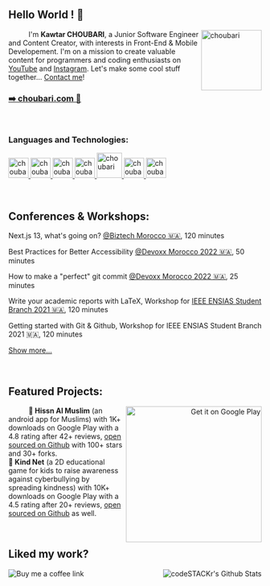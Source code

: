## Hello World ! 👋

<a href="https://choubari.com" target="_blank"><img alt="choubari" align="right" src="https://devstickers.com/assets/img/pro/wq5o.png" width="120"></a>
<samp><p align=”justify” style="text-indent:40px;"> I'm <b>Kawtar CHOUBARI</b>, a Junior Software Engineer and Content Creator, with interests in Front-End & Mobile Developement. I'm on a mission to create valuable content for programmers and coding enthusiasts on <a href="https://youtube.com/c/KawtarChoubari" target="_blank">YouTube</a> and <a href="https://instagram.com/choubari_/" target="_blank">Instagram</a>. Let's make some cool stuff together... <a href="https://choubari.com/contact/" target="_blank">Contact me</a>!</p></samp> 

### [➡️ choubari.com 🎁](https://choubari.com)

<br/>

### **Languages and Technologies:**
<p float="left">
 <a href="https://en.wikipedia.org/wiki/JavaScript" target="_blank">
<img alt="choubari" src="https://devstickers.com/assets/img/pro/i4eg.png" width="40">
  </a>
 <a href="https://en.wikipedia.org/wiki/TypeScript" target="_blank">
<img alt="choubari" src="https://devstickers.com/assets/img/pro/tzgi.png" width="40">
  </a>
 <a href="https://reactjs.org/" target="_blank">
<img alt="choubari" src="https://devstickers.com/assets/img/pro/z392.png" width="40">
  </a>
  <a href="https://nextjs.org/" target="_blank">
<img alt="choubari" src="https://cdn.worldvectorlogo.com/logos/next-js.svg" width="40">
  </a>
  <a href="https://tailwindcss.com/" target="_blank">
<img alt="choubari" src="https://upload.wikimedia.org/wikipedia/commons/thumb/d/d5/Tailwind_CSS_Logo.svg/320px-Tailwind_CSS_Logo.svg.png" width="50">
  </a>
 <a href="https://git-scm.com/" target="_blank">
<img alt="choubari" src="https://devstickers.com/assets/img/pro/apiv.png" width="40">
  </a>
 <a href="https://code.visualstudio.com/" target="_blank">
<img alt="choubari" src="https://devstickers.com/assets/img/pro/saxu.png" width="40">
  </a>
</p>

<br/>

## Conferences & Workshops:

Next.js 13, what's going on? [@Biztech Morocco 🇲🇦](https://www.youtube.com/live/s4sdXK4ApKM), 120 minutes

Best Practices for Better Accessibility [@Devoxx Morocco 2022 🇲🇦](https://devoxx.ma/talk/?id=10482), 50 minutes

How to make a "perfect" git commit [@Devoxx Morocco 2022 🇲🇦](https://devoxx.ma/talk/?id=10481), 25 minutes

Write your academic reports with LaTeX, Workshop for [IEEE ENSIAS Student Branch 2021 🇲🇦](https://twitter.com/EnsiasSb/status/1349696348606652421?t=asi7OMRJUtanYaXag41ncA&s=08), 120 minutes 

Getting started with Git & Github, Workshop for IEEE ENSIAS Student Branch 2021 🇲🇦, 120 minutes 

[Show more...](https://choubari.com/talks)

<br/>
 
## **Featured Projects:**

<a href='https://play.google.com/store/apps/developer?id=ChoubApps&pcampaignid=pcampaignidMKT-Other-global-all-co-prtnr-py-PartBadge-Mar2515-1' align="right" target="_blank"><img alt='Get it on Google Play' src='https://play.google.com/intl/en_us/badges/static/images/badges/en_badge_web_generic.png' width="270" align="right"/></a>
<samp><p align=”justify” style="text-indent:40px;"> 
 <b>📿 Hissn Al Muslim</b> (an android app for Muslims) with 1K+ downloads on Google Play with a 4.8 rating after 42+ reviews, <a href="https://github.com/choubari/Muslim-App/" target="_blank">open sourced on Github</a> with 100+ stars and 30+ forks. 
 <br/>
 <b>💎 Kind Net</b> (a 2D educational game for kids to raise awareness against cyberbullying by spreading kindness) with 10K+ downloads on Google Play with a 4.5 rating after 20+ reviews, <a href="https://github.com/choubari/Kind-Net" target="_blank">open sourced on Github</a> as well.</p></samp> 

<br/>

## Liked my work?

<a href="https://www.buymeacoffee.com/choubari" aria-label="Buy me a coffee" target="_blank">
<img align="left" width={150} alt="Buy me a coffee link" src="https://img.buymeacoffee.com/button-api/?text=Buy me a coffee&emoji=&slug=choubari&button_colour=12c5ca&font_colour=212733&font_family=Bree&outline_colour=000000&coffee_colour=FFDD00"/>
</a> 
<img align="right" alt="codeSTACKr's Github Stats" src="https://github-readme-stats.vercel.app/api?username=choubari&show_icons=true"/>



